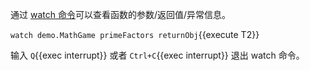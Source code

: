 通过 [watch 命令](https://arthas.aliyun.com/doc/watch.html)可以查看函数的参数/返回值/异常信息。

`watch demo.MathGame primeFactors returnObj`{{execute T2}}

输入 `Q`{{exec interrupt}} 或者 `Ctrl+C`{{exec interrupt}} 退出 watch 命令。

